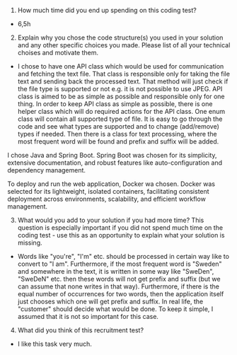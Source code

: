 1. How much time did you end up spending on this coding test?
- 6,5h 

2. Explain why you chose the code structure(s) you used in your solution and any other specific choices you made. Please list of all your technical choises and motivate them.
- I chose to have one API class which would be used for communication and fetching the text file. That class is responsible only for taking the file text and
sending back the processed text. That method will just check if the file type is supported or not e.g. it is not possible to use JPEG. API class is aimed to be as simple as possible
and responsible only for one thing. In order to keep API class as simple as possible, there is one helper class which will do required actions for the API class. 
One enum class will contain all supported type of file. It is easy to go through the code and see what types are supported and to change (add/remove) types if needed.
Then there is a class for text processing, where the most frequent word will be found and prefix and suffix will be added.

I chose Java and Spring Boot. Spring Boot was chosen for its simplicity, extensive documentation, and robust features like auto-configuration and dependency management.

To deploy and run the web application, Docker wa chosen. Docker was selected for its lightweight, isolated containers, facilitating consistent deployment across environments, scalability, and efficient workflow management.

3. What would you add to your solution if you had more time? This question is especially important if you did not spend much time on the coding test - use this as an opportunity to explain what your solution is missing.
- Words like "you're", "I'm" etc. should be processed in certain way like to convert to "I am". Furthermore, if the most frequent word is "Sweden" and somewhere in the text, it is written in some way like "SweDen", "SweDeN" etc. 
then these words will not get prefix and suffix (but we can assume that none writes in that way). Furthermore, if there is the equal number of occurrences for two words,
then the application itself just chooses which one will get prefix and suffix. In real life, the "customer" should decide what would be done. To keep it simple, I assumed that it is not so important for this case. 

4. What did you think of this recruitment test?
- I like this task very much. 